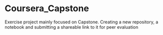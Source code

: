 # Coursera_Capstone
Exercise project mainly focused on Capstone. Creating a new repository, a notebook and submitting a shareable link to it for peer evaluation
